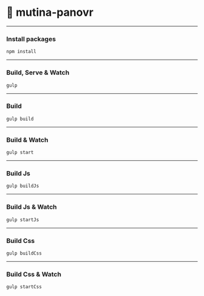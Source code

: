 # 💎 mutina-panovr
___

### Install packages
```
npm install
```
___

### Build, Serve & Watch 
```
gulp
```
___

### Build
```
gulp build
```
___

### Build & Watch 
```
gulp start
```
___

### Build Js
```
gulp buildJs
```
___

### Build Js & Watch 
```
gulp startJs
```
___

### Build Css
```
gulp buildCss
```
___

### Build Css & Watch 
```
gulp startCss
```

